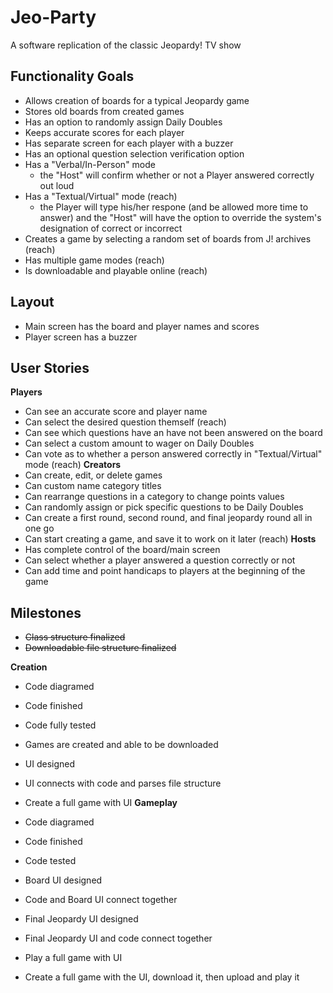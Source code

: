# Jeo-Party
A software replication of the classic Jeopardy! TV show

## Functionality Goals
- Allows creation of boards for a typical Jeopardy game
- Stores old boards from created games
- Has an option to randomly assign Daily Doubles
- Keeps accurate scores for each player
- Has separate screen for each player with a buzzer
- Has an optional question selection verification option
- Has a "Verbal/In-Person" mode
    - the "Host" will confirm whether or not a Player answered correctly out loud
- Has a "Textual/Virtual" mode (reach)
     - the Player will type his/her respone (and be allowed more time to answer) and the "Host" will have the option to override the system's designation of correct or incorrect
- Creates a game by selecting a random set of boards from J! archives (reach)
- Has multiple game modes (reach)
- Is downloadable and playable online (reach)

## Layout 
- Main screen has the board and player names and scores
- Player screen has a buzzer

## User Stories
__Players__
- Can see an accurate score and player name
- Can select the desired question themself (reach)
- Can see which questions have an have not been answered on the board
- Can select a custom amount to wager on Daily Doubles
- Can vote as to whether a person answered correctly in "Textual/Virtual" mode (reach)
__Creators__
- Can create, edit, or delete games
- Can custom name category titles
- Can rearrange questions in a category to change points values
- Can randomly assign or pick specific questions to be Daily Doubles
- Can create a first round, second round, and final jeopardy round all in one go
- Can start creating a game, and save it to work on it later (reach)
__Hosts__
- Has complete control of the board/main screen
- Can select whether a player answered a question correctly or not
- Can add time and point handicaps to players at the beginning of the game

## Milestones
- ~~Class structure finalized~~
- ~~Downloadable file structure finalized~~
  
__Creation__
- Code diagramed
- Code finished
- Code fully tested
- Games are created and able to be downloaded
- UI designed
- UI connects with code and parses file structure
- Create a full game with UI
__Gameplay__
- Code diagramed
- Code finished
- Code tested
- Board UI designed
- Code and Board UI connect together
- Final Jeopardy UI designed
- Final Jeopardy UI and code connect together
- Play a full game with UI
  
- Create a full game with the UI, download it, then upload and play it
